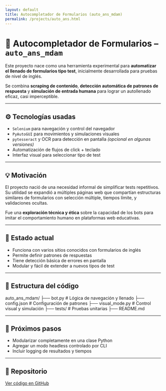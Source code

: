 ```yaml
---
layout: default
title: Autocompletador de Formularios (auto_ans_mdam)
permalink: /projects/auto_ans.html
---
```


# 🧠 Autocompletador de Formularios – `auto_ans_mdam`

Este proyecto nace como una herramienta experimental para **automatizar el llenado de formularios tipo test**, inicialmente desarrollada para pruebas de nivel de inglés. 

Se combina **scraping de contenido**, **detección automática de patrones de respuesta** y **simulación de entrada humana** para lograr un autollenado eficaz, casi imperceptible.

---

## ⚙️ Tecnologías usadas

- `Selenium` para navegación y control del navegador
- `PyAutoGUI` para movimientos y simulaciones visuales
- `pytesseract` y OCR para detección en pantalla *(opcional en algunas versiones)*
- Automatización de flujos de click + teclado
- Interfaz visual para seleccionar tipo de test

---

## 💡 Motivación

El proyecto nació de una necesidad informal de simplificar tests repetitivos. Su utilidad se expandió a múltiples páginas web que compartían estructuras similares de formularios con selección múltiple, tiempos límite, y validaciones ocultas.

Fue una **exploración técnica y ética** sobre la capacidad de los bots para imitar el comportamiento humano en plataformas web educativas.

---

## 🧪 Estado actual

- Funciona con varios sitios conocidos con formularios de inglés
- Permite definir patrones de respuestas
- Tiene detección básica de errores en pantalla
- Modular y fácil de extender a nuevos tipos de test

---

## 📂 Estructura del código
auto_ans_mdam/
├── bot.py # Lógica de navegación y llenado
├── config.json # Configuración de patrones
├── visual_mode.py # Control visual y simulación
├── tests/ # Pruebas unitarias
├── README.md


---

## 🚀 Próximos pasos

- Modularizar completamente en una clase Python
- Agregar un modo headless controlado por CLI
- Incluir logging de resultados y tiempos

---

## 🔗 Repositorio

[Ver código en GitHub](https://github.com/mdam21/auto_ans_mdam)
